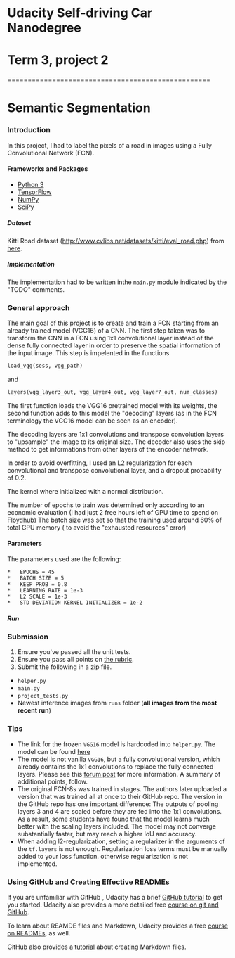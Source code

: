 # Udacity Self-driving Car Nanodegree
# Term 3, project 2
==================================================
# Semantic Segmentation

### Introduction
In this project, I had to label the pixels of a road in images using a Fully Convolutional Network (FCN).

#### Frameworks and Packages 

 - [Python 3](https://www.python.org/)
 - [TensorFlow](https://www.tensorflow.org/)
 - [NumPy](http://www.numpy.org/)
 - [SciPy](https://www.scipy.org/)

##### Dataset
Kitti Road dataset
(http://www.cvlibs.net/datasets/kitti/eval_road.php) from [here](http://www.cvlibs.net/download.php?file=data_road.zip).  

##### Implementation
The implementation had to be written inthe `main.py` module indicated by the "TODO" comments.  


### General approach

The main goal of this project is to create and train a FCN starting from an already trained model (VGG16) of a CNN.
The first step taken was to transform the CNN in a FCN using 1x1 convolutional layer instead of the dense fully connected layer in order to preserve the spatial information of the input image. This step is impelented in the functions 
```python 
load_vgg(sess, vgg_path)
``` 
and 
```python
layers(vgg_layer3_out, vgg_layer4_out, vgg_layer7_out, num_classes)
```

The first function loads the VGG16 pretrained model with its weights, the second function adds to this model the "decoding" layers (as in the FCN terminology the VGG16 model can be seen as an encoder).

The decoding layers are 1x1 convolutions and transpose convolution layers to "upsample" the image to its original size. The decoder also uses the skip method to get informations from other layers of the encoder network.

In order to avoid overfitting, I used an L2 regularization for each convolutional and transpose convolutional layer, and a dropout probability of 0.2.  

The kernel where initialized with a normal distribution.  

The number of epochs to train was determined only according to an economic evaluation (I had just 2 free hours left of GPU time to spend on Floydhub)
The batch size was set so that the training used around 60% of total GPU memory ( to avoid the "exhausted resources" error)


#### Parameters

The parameters used are the following:

	*	EPOCHS = 45
	*   BATCH SIZE = 5
	*	KEEP PROB = 0.8
	*   LEARNING RATE = 1e-3
	*	L2 SCALE = 1e-3
	*	STD DEVIATION KERNEL INITIALIZER = 1e-2

 

##### Run

### Submission
1. Ensure you've passed all the unit tests.
2. Ensure you pass all points on [the rubric](https://review.udacity.com/#!/rubrics/989/view).
3. Submit the following in a zip file.
 - `helper.py`
 - `main.py`
 - `project_tests.py`
 - Newest inference images from `runs` folder  (**all images from the most recent run**)
 
 ### Tips
- The link for the frozen `VGG16` model is hardcoded into `helper.py`.  The model can be found [here](https://s3-us-west-1.amazonaws.com/udacity-selfdrivingcar/vgg.zip)
- The model is not vanilla `VGG16`, but a fully convolutional version, which already contains the 1x1 convolutions to replace the fully connected layers. Please see this [forum post](https://discussions.udacity.com/t/here-is-some-advice-and-clarifications-about-the-semantic-segmentation-project/403100/8?u=subodh.malgonde) for more information.  A summary of additional points, follow. 
- The original FCN-8s was trained in stages. The authors later uploaded a version that was trained all at once to their GitHub repo.  The version in the GitHub repo has one important difference: The outputs of pooling layers 3 and 4 are scaled before they are fed into the 1x1 convolutions.  As a result, some students have found that the model learns much better with the scaling layers included. The model may not converge substantially faster, but may reach a higher IoU and accuracy. 
- When adding l2-regularization, setting a regularizer in the arguments of the `tf.layers` is not enough. Regularization loss terms must be manually added to your loss function. otherwise regularization is not implemented.
 
### Using GitHub and Creating Effective READMEs
If you are unfamiliar with GitHub , Udacity has a brief [GitHub tutorial](http://blog.udacity.com/2015/06/a-beginners-git-github-tutorial.html) to get you started. Udacity also provides a more detailed free [course on git and GitHub](https://www.udacity.com/course/how-to-use-git-and-github--ud775).

To learn about REAMDE files and Markdown, Udacity provides a free [course on READMEs](https://www.udacity.com/courses/ud777), as well. 

GitHub also provides a [tutorial](https://guides.github.com/features/mastering-markdown/) about creating Markdown files.
